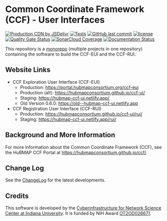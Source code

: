 # Common Coordinate Framework (CCF) - User Interfaces

[![Production CDN by JSDelivr](https://data.jsdelivr.com/v1/package/gh/hubmapconsortium/ccf-ui/badge)](https://www.jsdelivr.com/package/gh/hubmapconsortium/ccf-ui)
[![Tests](https://github.com/hubmapconsortium/ccf-ui/actions/workflows/tests.yml/badge.svg?branch=develop)](https://github.com/hubmapconsortium/ccf-ui/actions/workflows/tests.yml)
[![GitHub last commit](https://img.shields.io/github/last-commit/hubmapconsortium/ccf-ui.svg)](https://github.com/hubmapconsortium/ccf-ui/commits/develop)
[![license](https://img.shields.io/github/license/mashape/apistatus.svg)](LICENSE)
[![Quality Gate Status](https://sonarcloud.io/api/project_badges/measure?project=hubmapconsortium_ccf-ui&metric=alert_status)](https://sonarcloud.io/dashboard?id=hubmapconsortium_ccf-ui)
[![SonarCloud Coverage](https://sonarcloud.io/api/project_badges/measure?project=hubmapconsortium_ccf-ui&metric=coverage)](https://sonarcloud.io/component_measures/metric/coverage/list?id=hubmapconsortium_ccf-ui)
[![Documentation Status](https://cdn.jsdelivr.net/gh/hubmapconsortium/ccf-ui@staging/docs/images/coverage-badge-documentation.svg)](https://hubmap-ccf-ui.netlify.com/docs/index.html)

This repository is a [monorepo](https://en.wikipedia.org/wiki/Monorepo) (multiple projects in one repository) containing the software to build the CCF-EUI and the CCF-RUI.

## Website Links

* CCF Exploration User Interface (CCF-EUI)
  * Production: <https://portal.hubmapconsortium.org/ccf-eui>
  * Production (alt): <https://hubmapconsortium.github.io/ccf-ui/>
  * Staging: <https://hubmap-ccf-ui.netlify.app/>
  * Old Version 0.6.0: <https://old--hubmap-ccf-ui.netlify.app>
* CCF Registration User Interface (CCF-RUI)
  * Production: <https://hubmapconsortium.github.io/ccf-ui/rui/>
  * Staging: <https://hubmap-ccf-ui.netlify.app/rui/>

## Background and More Information

For more information about the Common Coordinate Framework (CCF), see the HuBMAP CCF Portal at <https://hubmapconsortium.github.io/ccf/>.

## Change Log

See the [ChangeLog](CHANGELOG.md) for the latest developments.

## Credits

This software is developed by the [Cyberinfrastructure for Network Science Center at Indiana University](http://cns.iu.edu/). It is funded by NIH Award [OT2OD026671](https://projectreporter.nih.gov/project_info_description.cfm?aid=9687220").
